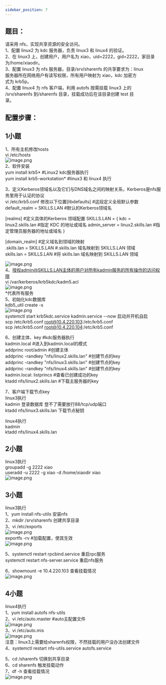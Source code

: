 ```yaml
---
sidebar_position: 7
---
```


## **题目：**
请采用 nfs，实现共享资源的安全访问。 <br />1、配置 linux2 为 kdc 服务器，负责 linux3 和 linux4 的验证。 <br />2、在 linux3 上，创建用户，用户名为 xiao，uid=2222，gid=2222，家目录为/home/xiaodir。 <br />3、配置 linux3 为 nfs 服务器，目录/srv/sharenfs 的共享要求为：linux <br />服务器所在网络用户有读写权限，所有用户映射为 xiao，kdc 加密方 <br />式为 krb5p。 <br />4、配置 linux4 为 nfs 客户端，利用 autofs 按需挂载 linux3 上的 <br />/srv/sharenfs 到/sharenfs 目录，挂载成功后在该目录创建 test 目 <br />录。
## 配置步骤：
## 1小题
1、所有主机修改hosts<br />vi /etc/hosts<br />![image.png](https://cdn.nlark.com/yuque/0/2023/png/33622884/1682849330061-1de0ab16-c97b-4fab-b8de-f272d33b963d.png#averageHue=%23080300&clientId=u24dab077-4c46-4&from=paste&height=131&id=u30cd9f54&originHeight=131&originWidth=1095&originalType=binary&ratio=1&rotation=0&showTitle=false&size=11522&status=done&style=none&taskId=ue43ac7e8-3e57-44d2-85f2-aa512858ff7&title=&width=1095)<br />2、软件安装<br />yum install krb5*   #Linux2 kdc服务器执行<br />yum install krb5-workstation*  #linux3 和 linux4 执行

3、定义Kerberos领域名以及它们与DNS域名之间的映射关系，Kerberos是nfs服务里用于认证的协议<br />vi /etc/krb5.conf
修改以下位置[libdefaults] #这段定义全局默认参数<br />    default_realm = SKILLS.LAN  #默认的Kerberos领域名

[realms] #定义具体的Kerberos 领域配置
SKILLS.LAN = {
    kdc = linux2.skills.lan  #指定 KDC 的地址或域名
    admin_server = linux2.skills.lan  #指定管理员服务器的地址或域名
}

[domain_realm] #定义域名到领域的映射<br />.skills.lan = SKILLS.LAN #.skills.lan 域名映射到 SKILLS.LAN 领域<br />skills.lan = SKILLS.LAN #将 skills.lan 域名映射到 SKILLS.LAN 领域

![image.png](https://cdn.nlark.com/yuque/0/2023/png/33622884/1682849564923-749126fd-3a9d-42b9-a131-074cea5ce65f.png#averageHue=%23030200&clientId=u24dab077-4c46-4&from=paste&height=661&id=IZ77L&originHeight=661&originWidth=877&originalType=binary&ratio=1&rotation=0&showTitle=false&size=43281&status=done&style=none&taskId=u98545783-3b27-42a5-a4fa-8960122dc45&title=&width=877)<br />4、授权admin@SKILLS.LAN主体的用户对所有kadmin服务的所有操作的访问权限<br />vi /var/kerberos/krb5kdc/kadm5.acl<br />![image.png](https://cdn.nlark.com/yuque/0/2023/png/33622884/1682849680343-bb9c6131-29b5-4ee1-a4ce-e87cff7ea0be.png#averageHue=%23110e09&clientId=u24dab077-4c46-4&from=paste&height=30&id=u459cc016&originHeight=30&originWidth=373&originalType=binary&ratio=1&rotation=0&showTitle=false&size=2000&status=done&style=none&taskId=ucf22048d-67db-46fa-90fa-da45573dcc5&title=&width=373)<br />*代表所有服务<br />5、初始化kdc数据库<br />kdb5_util create -s <br />![image.png](https://cdn.nlark.com/yuque/0/2023/png/33622884/1694856524684-c7a4eb61-62d8-4d42-9251-e28c2d4cd3c9.png#averageHue=%23310c26&clientId=ue9fa1546-6a9d-4&from=paste&height=193&id=u47153e66&originHeight=212&originWidth=1033&originalType=binary&ratio=1.100000023841858&rotation=0&showTitle=false&size=76898&status=done&style=none&taskId=u23bbbca7-9ea7-4c74-8cd1-042f24e7fd5&title=&width=939.0908887366622)<br />systemctl start krb5kdc.service kadmin.service --now  启动并开机自启<br />scp /etc/krb5.conf root@10.4.220.103:/etc/krb5.conf<br />scp /etc/krb5.conf root@10.4.220.104:/etc/krb5.conf

6、创建主体、key    #kdc服务器执行<br />kadmin.local #进入到kadmin.local的模式<br />addprinc root/admin #创建主体<br />addprinc -randkey "nfs/linux2.skills.lan" #创建节点的key<br />addprinc -randkey "nfs/linux3.skills.lan" #创建节点的key<br />addprinc -randkey "nfs/linux4.skills.lan" #创建节点的key<br />kadmin.local:  listprincs #查看已创建成功的key<br />ktadd nfs/linux2.skills.lan #下载主服务器的key

7、客户端下载节点key<br />linux3执行<br />kadmin 登录数据库 登不了需要放行88/tcp/udp端口<br />ktadd nfs/linux3.skills.lan  下载节点秘钥

linux4执行<br />kadmin <br />ktadd nfs/linux4.skills.lan

## 2小题
linux3执行<br />groupadd -g 2222 xiao<br />useradd -u 2222 -g xiao -d /home/xiaodir xiao<br />![image.png](https://cdn.nlark.com/yuque/0/2023/png/33622884/1694859471960-4160855c-baf5-4b61-aad5-b64a57a70d33.png#averageHue=%23320c26&clientId=ue9fa1546-6a9d-4&from=paste&height=49&id=udf055ffc&originHeight=54&originWidth=829&originalType=binary&ratio=1.100000023841858&rotation=0&showTitle=false&size=15292&status=done&style=none&taskId=uc0eb9bc2-337f-403e-a8f1-2218055f11a&title=&width=753.6363473017357)
## 3小题
linux3执行<br />1、yum install nfs-utils 安装nfs<br />2、mkdir /srv/sharenfs  创建共享目录<br />3、vi /etc/exports<br />![image.png](https://cdn.nlark.com/yuque/0/2023/png/33622884/1694859788198-fb727c65-2129-4b12-8553-68119c21e01b.png#averageHue=%23310b26&clientId=ue9fa1546-6a9d-4&from=paste&height=49&id=u4dbb5118&originHeight=54&originWidth=829&originalType=binary&ratio=1.100000023841858&rotation=0&showTitle=false&size=18626&status=done&style=none&taskId=u334d3ab7-7cbd-4a6d-bd1d-c4f6450086b&title=&width=753.6363473017357)<br />exportfs -rv #加载配置，使其生效<br />![image.png](https://cdn.nlark.com/yuque/0/2023/png/33622884/1694859803895-035044ba-b5fe-4e0d-857a-a0602184e913.png#averageHue=%23320c26&clientId=ue9fa1546-6a9d-4&from=paste&height=47&id=u149bbe25&originHeight=52&originWidth=702&originalType=binary&ratio=1.100000023841858&rotation=0&showTitle=false&size=16245&status=done&style=none&taskId=ub632354f-a73b-4829-bbb8-c79ca10ba00&title=&width=638.1818043496)

5、systemctl restart rpcbind.service 重启rpc服务<br />systemctl restart nfs-server.service 重启nfs服务

6、showmount -e 10.4.220.103 查看挂载情况<br />![image.png](https://cdn.nlark.com/yuque/0/2023/png/33622884/1694859882082-adbf6184-3cae-4306-8a5c-c7e854442b99.png#averageHue=%23310b25&clientId=ue9fa1546-6a9d-4&from=paste&height=75&id=u2ad18927&originHeight=83&originWidth=763&originalType=binary&ratio=1.100000023841858&rotation=0&showTitle=false&size=22300&status=done&style=none&taskId=u6938f599-fdf1-4982-8ec8-c828eee742c&title=&width=693.6363486022007)
## 4小题
linux4执行<br /> 1、yum install autofs nfs-utils<br />2、vi /etc/auto.master  #auto主配置文件<br />![image.png](https://cdn.nlark.com/yuque/0/2023/png/33622884/1694860373195-a4ed686c-5b65-423e-a3fa-09e36e24e7d6.png#averageHue=%23300b25&clientId=ue9fa1546-6a9d-4&from=paste&height=53&id=u2432a148&originHeight=58&originWidth=1009&originalType=binary&ratio=1.100000023841858&rotation=0&showTitle=false&size=11289&status=done&style=none&taskId=u58ffc76d-a290-45ae-ad3a-99eadb0aa11&title=&width=917.2727073913768)<br />3、vi /etc/auto.mis<br />![image.png](https://cdn.nlark.com/yuque/0/2023/png/33622884/1694860340907-44417184-da47-4a8a-967f-84e7a07fcdaa.png#averageHue=%23310c26&clientId=ue9fa1546-6a9d-4&from=paste&height=47&id=u1f01285b&originHeight=52&originWidth=988&originalType=binary&ratio=1.100000023841858&rotation=0&showTitle=false&size=18812&status=done&style=none&taskId=u005dd8b6-df35-44be-abfb-c22aa2af07e&title=&width=898.181798714252)<br />注意：linux3上需要给sharenfs权限，不然挂载的用户没办法创建文件<br />4、systemctl restart nfs-utils.service autofs.service

5、cd /sharenfs  切换到共享目录<br />6、cd sharenfs  触发挂载动作<br />7、df -h 查看挂载情况<br />![image.png](https://cdn.nlark.com/yuque/0/2023/png/33622884/1694860467100-1bda77d0-0e84-424f-8a4a-4f2ddb06bda0.png#averageHue=%23310b25&clientId=ue9fa1546-6a9d-4&from=paste&height=263&id=u9c7a95c9&originHeight=289&originWidth=1077&originalType=binary&ratio=1.100000023841858&rotation=0&showTitle=false&size=89234&status=done&style=none&taskId=uc4c09a75-e202-452d-b1b6-f70ed8851b7&title=&width=979.0908878696856)
